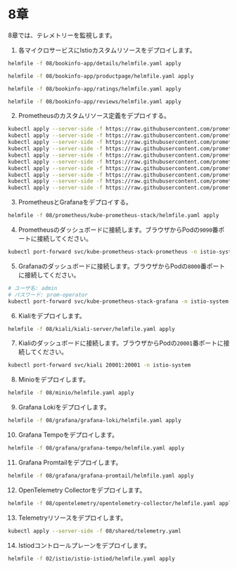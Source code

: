 # 8章

8章では、テレメトリーを監視します。

1. 各マイクロサービスにIstioカスタムリソースをデプロイします。

```bash
helmfile -f 08/bookinfo-app/details/helmfile.yaml apply

helmfile -f 08/bookinfo-app/productpage/helmfile.yaml apply

helmfile -f 08/bookinfo-app/ratings/helmfile.yaml apply

helmfile -f 08/bookinfo-app/reviews/helmfile.yaml apply
```

2. Prometheusのカスタムリソース定義をデプロイする。

```bash
kubectl apply --server-side -f https://raw.githubusercontent.com/prometheus-operator/prometheus-operator/v0.79.0/example/prometheus-operator-crd/monitoring.coreos.com_alertmanagerconfigs.yaml
kubectl apply --server-side -f https://raw.githubusercontent.com/prometheus-operator/prometheus-operator/v0.79.0/example/prometheus-operator-crd/monitoring.coreos.com_alertmanagers.yaml
kubectl apply --server-side -f https://raw.githubusercontent.com/prometheus-operator/prometheus-operator/v0.79.0/example/prometheus-operator-crd/monitoring.coreos.com_podmonitors.yaml
kubectl apply --server-side -f https://raw.githubusercontent.com/prometheus-operator/prometheus-operator/v0.79.0/example/prometheus-operator-crd/monitoring.coreos.com_probes.yaml
kubectl apply --server-side -f https://raw.githubusercontent.com/prometheus-operator/prometheus-operator/v0.79.0/example/prometheus-operator-crd/monitoring.coreos.com_prometheusagents.yaml
kubectl apply --server-side -f https://raw.githubusercontent.com/prometheus-operator/prometheus-operator/v0.79.0/example/prometheus-operator-crd/monitoring.coreos.com_prometheuses.yaml
kubectl apply --server-side -f https://raw.githubusercontent.com/prometheus-operator/prometheus-operator/v0.79.0/example/prometheus-operator-crd/monitoring.coreos.com_prometheusrules.yaml
kubectl apply --server-side -f https://raw.githubusercontent.com/prometheus-operator/prometheus-operator/v0.79.0/example/prometheus-operator-crd/monitoring.coreos.com_scrapeconfigs.yaml
kubectl apply --server-side -f https://raw.githubusercontent.com/prometheus-operator/prometheus-operator/v0.79.0/example/prometheus-operator-crd/monitoring.coreos.com_servicemonitors.yaml
kubectl apply --server-side -f https://raw.githubusercontent.com/prometheus-operator/prometheus-operator/v0.79.0/example/prometheus-operator-crd/monitoring.coreos.com_thanosrulers.yaml
```

3. PrometheusとGrafanaをデプロイする。

```bash
helmfile -f 08/prometheus/kube-prometheus-stack/helmfile.yaml apply
```

4. Prometheusのダッシュボードに接続します。ブラウザからPodの`9090`番ポートに接続してください。

```bash
kubectl port-forward svc/kube-prometheus-stack-prometheus -n istio-system 9090:9090
```

5. Grafanaのダッシュボードに接続します。ブラウザからPodの`8000`番ポートに接続してください。

```bash
# ユーザ名: admin
# パスワード: prom-operator
kubectl port-forward svc/kube-prometheus-stack-grafana -n istio-system 8000:80
```

6. Kialiをデプロイします。

```bash
helmfile -f 08/kiali/kiali-server/helmfile.yaml apply
```

7. Kialiのダッシュボードに接続します。ブラウザからPodの`20001`番ポートに接続してください。

```bash
kubectl port-forward svc/kiali 20001:20001 -n istio-system
```

8. Minioをデプロイします。

```bash
helmfile -f 08/minio/helmfile.yaml apply
```

9. Grafana Lokiをデプロイします。

```bash
helmfile -f 08/grafana/grafana-loki/helmfile.yaml apply
```

10. Grafana Tempoをデプロイします。

```bash
helmfile -f 08/grafana/grafana-tempo/helmfile.yaml apply
```

11. Grafana Promtailをデプロイします。

```bash
helmfile -f 08/grafana/grafana-promtail/helmfile.yaml apply
```

12. OpenTelemetry Collectorをデプロイします。

```bash
helmfile -f 08/opentelemetry/opentelemetry-collector/helmfile.yaml apply
```

13. Telemetryリソースをデプロイします。

```bash
kubectl apply --server-side -f 08/shared/telemetry.yaml
```

14. Istiodコントロールプレーンをデプロイします。

```bash
helmfile -f 02/istio/istio-istiod/helmfile.yaml apply
```
